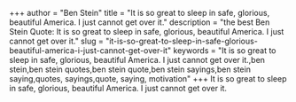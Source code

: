 +++
author = "Ben Stein"
title = "It is so great to sleep in safe, glorious, beautiful America. I just cannot get over it."
description = "the best Ben Stein Quote: It is so great to sleep in safe, glorious, beautiful America. I just cannot get over it."
slug = "it-is-so-great-to-sleep-in-safe-glorious-beautiful-america-i-just-cannot-get-over-it"
keywords = "It is so great to sleep in safe, glorious, beautiful America. I just cannot get over it.,ben stein,ben stein quotes,ben stein quote,ben stein sayings,ben stein saying,quotes, sayings,quote, saying, motivation"
+++
It is so great to sleep in safe, glorious, beautiful America. I just cannot get over it.
